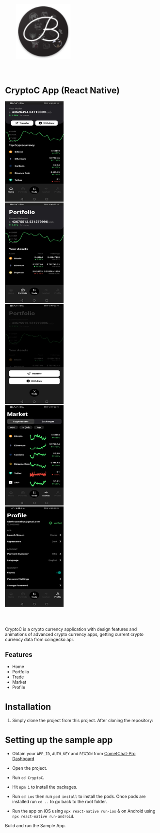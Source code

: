 <div style="width:100%">
    <div style="width:50%;">
        <div align="center">
       <a> <img align="center" width="180" height="180" alt="BleashCryptoApp" src="./assets/images/logo.png"> </a>  
        </div>    
    </div>    
</div>

</br></br>

# CryptoC App (React Native)


<div style="width:100%">
    <div style="width:50%; display:inline-block">
        <div style="flexWrap: 'wrap'">
          <img width="193" height="330" alt="Home" src="./assets/images/1.jpg">    
          <img  width="193" height="330" alt="Portfolio" src="./assets/images/2.jpg">    
          <img  width="193" height="330" alt="Trade" src="./assets/images/3.jpg">    
          <img  width="193" height="330" alt="Market" src="./assets/images/4.jpg">    
          <img  width="193" height="330" alt="Profile" src="./assets/images/5.jpg">    
        </div>    
    </div>    
</div>

</br></br>

CryptoC is a crypto currency application with design features and animations of advanced crypto currency apps, getting current crypto currency data from coingecko api.

## Features

- Home
- Portfolio
- Trade
- Market
- Profile

# Installation

1. Simply clone the project from this project. After cloning the repository:

# Setting up the sample app

- Obtain your `APP_ID`, `AUTH_KEY` and `REGION` from [CometChat-Pro Dashboard](https://app.cometchat.com/)

- Open the project.

- Run `cd CryptoC`.


- Hit `npm i` to install the packages.

- Run `cd ios` then run `pod install` to install the pods. Once pods are installed run `cd ..` to go back to the root folder.

- Run the app on iOS using `npx react-native run-ios` & on Android using `npx react-native run-android`.


Build and run the Sample App.
